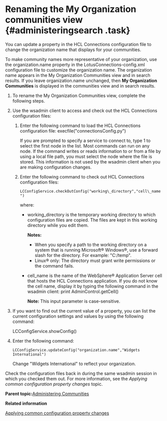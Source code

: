 # Renaming the My Organization communities view {#administeringsearch .task}

You can update a property in the HCL Connections configuration file to change the organization name that displays for your communities.

To make community names more representative of your organization, use the organization.name property in the LotusConnections-config.xml configuration file to customize the organization name. The organization name appears in the My Organization Communities view and in search results. If you leave organization.name unchanged, then **My Organization Communities** is displayed in the communities view and in search results.

1.  To rename the My Organization Communities view, complete the following steps.
2.  Use the wsadmin client to access and check out the HCL Connections configuration files:

    1.  Enter the following command to load the HCL Connections configuration file: execfile\("connectionsConfig.py"\)

        If you are prompted to specify a service to connect to, type 1 to select the first node in the list. Most commands can run on any node. If the command writes or reads information to or from a file by using a local file path, you must select the node where the file is stored. This information is not used by the wsadmin client when you are making configuration changes.

    2.  Enter the following command to check out HCL Connections configuration files:

        `LCConfigService.checkOutConfig("working\_directory","cell\_name")`

        where:

        -   working\_directory is the temporary working directory to which configuration files are copied. The files are kept in this working directory while you edit them.

            **Notes:**

            -   When you specify a path to the working directory on a system that is running Microsoft® Windows®, use a forward slash for the directory. For example: "C:/temp".
            -   Linux® only: The directory must grant write permissions or the command fails.
        -   cell\_name is the name of the WebSphere® Application Server cell that hosts the HCL Connections application. If you do not know the cell name, display it by typing the following command in the wsadmin client: print AdminControl.getCell\(\)

            **Note:** This input parameter is case-sensitive.

3.  If you want to find out the current value of a property, you can list the current configuration settings and values by using the following command:

    LCConfigService.showConfig\(\)

4.  Enter the following command:

    ```
    LCConfigService.updateConfig("organization.name","Widgets International")
    
    ```

    Change "Widgets International" to reflect your organization.


Check the configuration files back in during the same wsadmin session in which you checked them out. For more information, see the *Applying common configuration property changes* topic.

**Parent topic:**[Administering Communities](../admin/c_admin_communities_intro.md)

**Related information**  


[Applying common configuration property changes](../admin/t_admin_common_save_changes.md)

